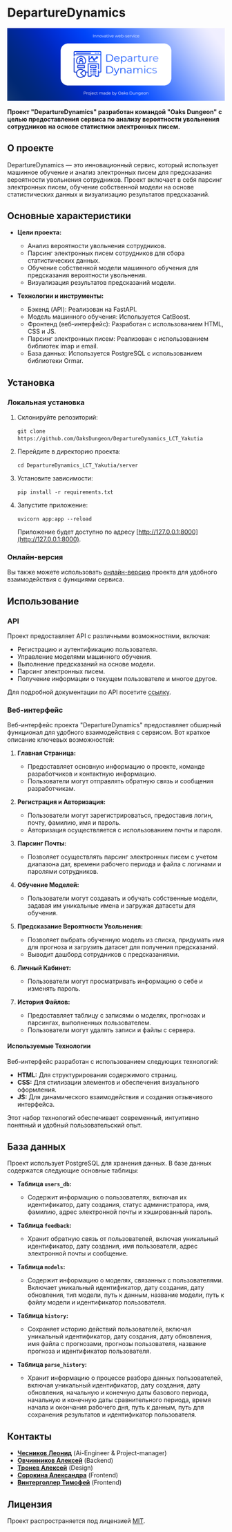 # DepartureDynamics

![DepartureDynamics Logo](logo.png)

**Проект "DepartureDynamics" разработан командой "Oaks Dungeon" с целью предоставления сервиса по анализу вероятности увольнения сотрудников на основе статистики электронных писем.**

## О проекте

DepartureDynamics — это инновационный сервис, который использует машинное обучение и анализ электронных писем для предсказания вероятности увольнения сотрудников. Проект включает в себя парсинг электронных писем, обучение собственной модели на основе статистических данных и визуализацию результатов предсказаний.

## Основные характеристики

- **Цели проекта:**
  - Анализ вероятности увольнения сотрудников.
  - Парсинг электронных писем сотрудников для сбора статистических данных.
  - Обучение собственной модели машинного обучения для предсказания вероятности увольнения.
  - Визуализация результатов предсказаний модели.

- **Технологии и инструменты:**
  - Бэкенд (API): Реализован на FastAPI.
  - Модель машинного обучения: Используется CatBoost.
  - Фронтенд (веб-интерфейс): Разработан с использованием HTML, CSS и JS.
  - Парсинг электронных писем: Реализован с использованием библиотек imap и email.
  - База данных: Используется PostgreSQL с использованием библиотеки Ormar.

## Установка

### Локальная установка

1. Склонируйте репозиторий:

   `git clone https://github.com/OaksDungeon/DepartureDynamics_LCT_Yakutia`

2. Перейдите в директорию проекта:

   `cd DepartureDynamics_LCT_Yakutia/server`

3. Установите зависимости:

   `pip install -r requirements.txt`

4. Запустите приложение:

   `uvicorn app:app --reload`

   Приложение будет доступно по адресу [http://127.0.0.1:8000](http://127.0.0.1:8000).

### Онлайн-версия

Вы также можете использовать [онлайн-версию](http://89.232.176.235) проекта для удобного взаимодействия с функциями сервиса.

## Использование

### API

Проект предоставляет API с различными возможностями, включая:
- Регистрацию и аутентификацию пользователя.
- Управление моделями машинного обучения.
- Выполнение предсказаний на основе модели.
- Парсинг электронных писем.
- Получение информации о текущем пользователе и многое другое.

Для подробной документации по API посетите [ссылку](http://89.232.176.235/docs/api/index).

### Веб-интерфейс

Веб-интерфейс проекта "DepartureDynamics" предоставляет обширный функционал для удобного взаимодействия с сервисом. Вот краткое описание ключевых возможностей:

1. **Главная Страница:**
   - Предоставляет основную информацию о проекте, команде разработчиков и контактную информацию.
   - Пользователи могут отправлять обратную связь и сообщения разработчикам.

2. **Регистрация и Авторизация:**
   - Пользователи могут зарегистрироваться, предоставив логин, почту, фамилию, имя и пароль.
   - Авторизация осуществляется с использованием почты и пароля.

3. **Парсинг Почты:**
   - Позволяет осуществлять парсинг электронных писем с учетом диапазона дат, времени рабочего периода и файла с логинами и паролями сотрудников.

4. **Обучение Моделей:**
   - Пользователи могут создавать и обучать собственные модели, задавая им уникальные имена и загружая датасеты для обучения.

5. **Предсказание Вероятности Увольнения:**
   - Позволяет выбрать обученную модель из списка, придумать имя для прогноза и загрузить датасет для получения предсказаний.
   - Выводит дашборд сотрудников с предсказаниями.

6. **Личный Кабинет:**
   - Пользователи могут просматривать информацию о себе и изменять пароль.

7. **История Файлов:**
   - Предоставляет таблицу с записями о моделях, прогнозах и парсингах, выполненных пользователем.
   - Пользователи могут удалять записи и файлы с сервера.

#### Используемые Технологии

Веб-интерфейс разработан с использованием следующих технологий:

- **HTML:** Для структурирования содержимого страниц.
- **CSS:** Для стилизации элементов и обеспечения визуального оформления.
- **JS:** Для динамического взаимодействия и создания отзывчивого интерфейса.

Этот набор технологий обеспечивает современный, интуитивно понятный и удобный пользовательский опыт.

## База данных

Проект использует PostgreSQL для хранения данных. В базе данных содержатся следующие основные таблицы:

- **Таблица `users_db`:**
  - Содержит информацию о пользователях, включая их идентификатор, дату создания, статус администратора, имя, фамилию, адрес электронной почты и хэшированный пароль.

- **Таблица `feedback`:**
  - Хранит обратную связь от пользователей, включая уникальный идентификатор, дату создания, имя пользователя, адрес электронной почты и сообщение.

- **Таблица `models`:**
  - Содержит информацию о моделях, связанных с пользователями. Включает уникальный идентификатор, дату создания, дату обновления, тип модели, путь к данным, название модели, путь к файлу модели и идентификатор пользователя.

- **Таблица `history`:**
  - Сохраняет историю действий пользователей, включая уникальный идентификатор, дату создания, дату обновления, имя файла с прогнозами, прогнозы пользователя, название прогноза и идентификатор пользователя.

- **Таблица `parse_history`:**
  - Хранит информацию о процессе разбора данных пользователей, включая уникальный идентификатор, дату создания, дату обновления, начальную и конечную даты базового периода, начальную и конечную даты сравнительного периода, время начала и окончания рабочего дня, путь к данным, путь для сохранения результатов и идентификатор пользователя.



## Контакты

- [**Чесников Леонид**](https://github.com/RebelRaider) (Ai-Engineer & Project-manager)
- [**Овчинников Алексей**](https://github.com/allelleo) (Backend)
- [**Тронев Алексей**](https://github.com/slund3r) (Design)
- [**Сорокина Александра**](https://github.com/SupPicaPica) (Frontend)
- [**Винтерголлер Тимофей**](https://github.com/KaiserVonGIUI) (Frontend)

## Лицензия

Проект распространяется под лицензией [MIT](LICENSE).
